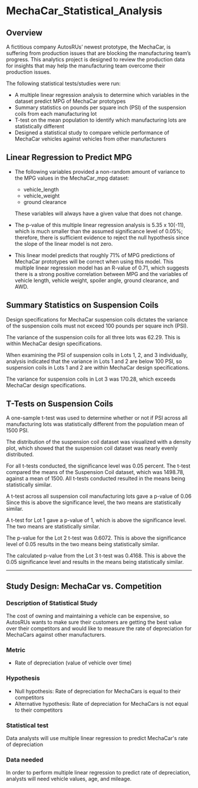 # MechaCar_Statistical_Analysis

## Overview
A fictitious company AutosRUs’ newest prototype, the MechaCar, is suffering from production issues that are blocking the manufacturing team’s progress. This analytics project is designed to review the production data for insights that may help the manufacturing team overcome their production issues.

The following statistical tests/studies were run:
- A multiple linear regression analysis to determine which variables in the dataset predict MPG of MechaCar prototypes
- Summary statistics on pounds per square inch (PSI) of the suspension coils from each manufacturing lot
- T-test on the mean population to identify which manufacturing lots are statistically different
- Designed a statistical study to compare vehicle performance of MechaCar vehicles against vehicles from other manufacturers


## Linear Regression to Predict MPG
- The following variables provided a non-random amount of variance to the MPG values in the MechaCar_mpg dataset:
	- vehicle_length
	- vehicle_weight
	- ground clearance
	
	These variables will always have a given value that does not change.

- The p-value of this multiple linear regression analysis is 5.35 x 10(-11), which is much smaller than the assumed significance level of 0.05%; therefore, there is sufficient evidence to reject the null hypothesis since the slope of the linear model is not zero.


- This linear model predicts that roughly 71% of MPG predictions of MechaCar prototypes will be correct when using this model.  This multiple linear regression model has an R-value of 0.71, which suggests there is a strong positive correlation between MPG and the variables of vehicle length, vehicle weight, spoiler angle, ground clearance, and AWD.  


## Summary Statistics on Suspension Coils
Design specifications for MechaCar suspension coils dictates the variance of the suspension coils must not exceed 100 pounds per square inch (PSI).

The variance of the suspension coils for all three lots was 62.29.  This is within MechaCar design specifications.



When examining the PSI of suspension coils in Lots 1, 2, and 3 individually, analysis indicated that the variance in Lots 1 and 2 are below 100 PSI, so suspension coils in Lots 1 and 2 are within MechaCar design specifications.

The variance for suspension coils in Lot 3 was 170.28, which exceeds MechaCar design specifications.




## T-Tests on Suspension Coils
A one-sample t-test was used to determine whether or not if PSI across all manufacturing lots was statistically different from the population mean of 1500 PSI.  

The distribution of the suspension coil dataset was visualized with a density plot, which showed that the suspension coil dataset was nearly evenly distributed.



For all t-tests conducted, the significance level was 0.05 percent.  The t-test compared the means of the Suspension Coil dataset, which was 1498.78, against a mean of 1500.  All t-tests conducted resulted in the means being statistically similar.

A t-test across all suspension coil manufacturing lots gave a p-value of 0.06  Since this is above the significance level, the two means are statistically similar.



A t-test for Lot 1 gave a p-value of 1, which is above the significance level.  The two means are statistically similar.



The p-value for the Lot 2 t-test was 0.6072.  This is above the significance level of 0.05 results in the two means being statistically similar.



The calculated p-value from the Lot 3 t-test was 0.4168.  This is above the 0.05 significance level and results in the means being statistically similar.


_________________________________________________________
## Study Design: MechaCar vs. Competition
### Description of Statistical Study
The cost of owning and maintaining a vehicle can be expensive, so AutosRUs wants to make sure their customers are getting the best value over their competitors and would like to measure the rate of depreciation for MechaCars against other manufacturers. 

### Metric
- Rate of depreciation (value of vehicle over time)

### Hypothesis
- Null hypothesis: Rate of depreciation for MechaCars is equal to their competitors
- Alternative hypothesis: Rate of depreciation for MechaCars is not equal to their competitors

### Statistical test
Data analysts will use multiple linear regression to predict MechaCar's rate of depreciation

### Data needed
In order to perform multiple linear regression to predict rate of depreciation, analysts will need vehicle values, age, and mileage.
